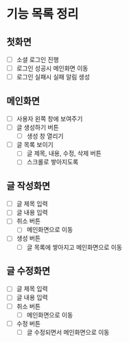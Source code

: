 # 기능 목록 정리

## 첫화면

-  [ ] 소셜 로그인 진행
-  [ ] 로그인 성공시 메인화면 이동
-  [ ] 로그인 실패시 실패 알림 생성

## 메인화면

-  [ ] 사용자 왼쪽 창에 보여주기
-  [ ] 글 생성하기 버튼
   -  [ ] 생성 창 열리기
-  [ ] 글 목록 보이기
   -  [ ] 글 제목, 내용, 수정, 삭제 버튼
   -  [ ] 스크롤로 쌓아지도록

## 글 작성화면

-  [ ] 글 제목 입력
-  [ ] 글 내용 입력
-  [ ] 취소 버튼
   -  [ ] 메인화면으로 이동
-  [ ] 생성 버튼
   -  [ ] 글 목록에 쌓아지고 메인화면으로 이동

## 글 수정화면

-  [ ] 글 제목 입력
-  [ ] 글 내용 입력
-  [ ] 취소 버튼
   -  [ ] 메인화면으로 이동
-  [ ] 수정 버튼
   -  [ ] 글 수정되면서 메인화면으로 이동
